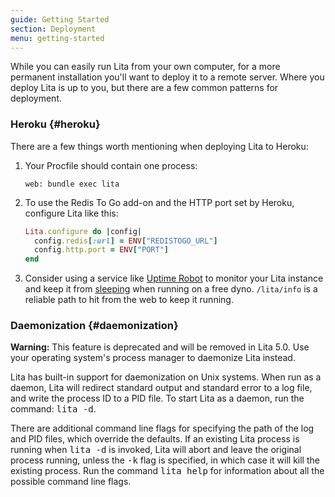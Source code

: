 ```yaml
---
guide: Getting Started
section: Deployment
menu: getting-started
---
```


While you can easily run Lita from your own computer, for a more permanent installation you'll want to deploy it to a remote server. Where you deploy Lita is up to you, but there are a few common patterns for deployment.

### Heroku {#heroku}

There are a few things worth mentioning when deploying Lita to Heroku:

1.  Your Procfile should contain one process:

    ~~~
    web: bundle exec lita
    ~~~

1.  To use the Redis To Go add-on and the HTTP port set by Heroku, configure Lita like this:

    ~~~ ruby
    Lita.configure do |config|
      config.redis[:url] = ENV["REDISTOGO_URL"]
      config.http.port = ENV["PORT"]
    end
    ~~~

1.  Consider using a service like [Uptime Robot](http://www.uptimerobot.com/) to monitor your Lita instance and keep it from [sleeping](https://blog.heroku.com/archives/2013/6/20/app_sleeping_on_heroku) when running on a free dyno. `/lita/info` is a reliable path to hit from the web to keep it running.

### Daemonization {#daemonization}

<div class="alert alert-danger">
  <strong>Warning:</strong>
  This feature is deprecated and will be removed in Lita 5.0. Use your operating system's process manager to daemonize Lita instead.
</div>

Lita has built-in support for daemonization on Unix systems. When run as a daemon, Lita will redirect standard output and standard error to a log file, and write the process ID to a PID file. To start Lita as a daemon, run the command: <kbd>lita -d</kbd>.

There are additional command line flags for specifying the path of the log and PID files, which override the defaults. If an existing Lita process is running when <kbd>lita -d</kbd> is invoked, Lita will abort and leave the original process running, unless the <kbd>-k</kbd> flag is specified, in which case it will kill the existing process. Run the command <kbd>lita help</kbd> for information about all the possible command line flags.
